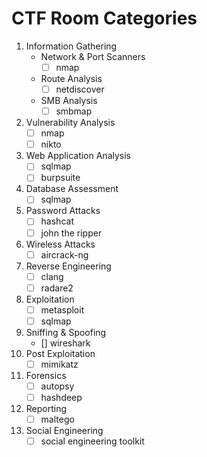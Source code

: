 # CTF Room Categories

1. Information Gathering
    * Network & Port Scanners
        * [ ] nmap
    * Route Analysis
        * [ ] netdiscover
    * SMB Analysis
        * [ ] smbmap
1. Vulnerability Analysis
    * [ ] nmap
    * [ ] nikto
1. Web Application Analysis
    * [ ] sqlmap
    * [ ] burpsuite
1. Database Assessment
    * [ ] sqlmap
1. Password Attacks
    * [ ] hashcat
    * [ ] john the ripper
1. Wireless Attacks
    * [ ] aircrack-ng
1. Reverse Engineering
    * [ ] clang
    * [ ] radare2
1. Exploitation 
    * [ ] metasploit
    * [ ] sqlmap
1. Sniffing & Spoofing
    * [] wireshark
1. Post Exploitation
    * [ ] mimikatz
1. Forensics
    * [ ] autopsy
    * [ ] hashdeep
1. Reporting
    * [ ] maltego
1. Social Engineering
    * [ ] social engineering toolkit

